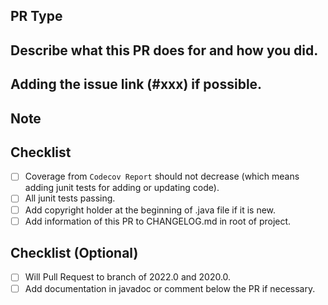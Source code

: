 ## PR Type

<!--
Bugfix.
Feature.
Code style update (formatting, local variables).
Refactoring (no functional changes, no api changes).
Documentation content changes.
Other... Please describe:
 -->

## Describe what this PR does for and how you did.

## Adding the issue link (#xxx) if possible.

<!--
fixes #
 -->

## Note

## Checklist

- [ ] Coverage from `Codecov Report` should not decrease (which means adding junit tests for adding or updating code).
- [ ] All junit tests passing.
- [ ] Add copyright holder at the beginning of .java file if it is new.
- [ ] Add information of this PR to CHANGELOG.md in root of project.

## Checklist (Optional)

- [ ] Will Pull Request to branch of 2022.0 and 2020.0.
- [ ] Add documentation in javadoc or comment below the PR if necessary.

